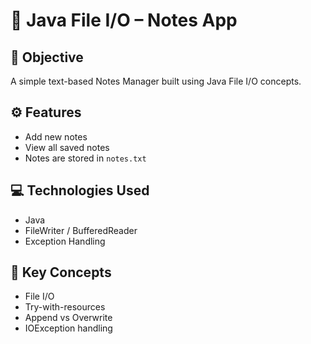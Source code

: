 # 📝 Java File I/O – Notes App

## 🎯 Objective
A simple text-based Notes Manager built using Java File I/O concepts.

## ⚙️ Features
- Add new notes
- View all saved notes
- Notes are stored in `notes.txt`

## 💻 Technologies Used
- Java
- FileWriter / BufferedReader
- Exception Handling

## 🧠 Key Concepts
- File I/O
- Try-with-resources
- Append vs Overwrite
- IOException handling

